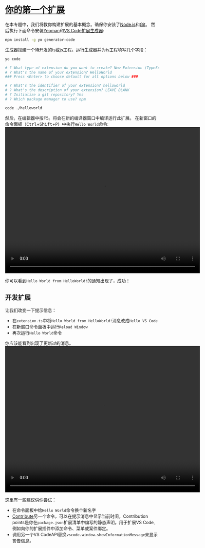 # [你的第一个扩展](https://code.visualstudio.com/api/get-started/your-first-extension)
在本专题中，我们将教你构建扩展的基本概念。确保你安装了[Node.js](https://nodejs.org/en/)和[Git](https://git-scm.com)。
然后执行下面命令安装[Yeoman](https://yeoman.io)和[VS Code扩展生成器](https://www.npmjs.com/package/generator-code):
```sh
npm install -g yo generator-code
```
生成器搭建一个待开发的ts或js工程。运行生成器并为ts工程填写几个字段：
```sh
yo code

# ? What type of extension do you want to create? New Extension (TypeScript)
# ? What's the name of your extension? HelloWorld
### Press <Enter> to choose default for all options below ###

# ? What's the identifier of your extension? helloworld
# ? What's the description of your extension? LEAVE BLANK
# ? Initialize a git repository? Yes
# ? Which package manager to use? npm

code ./helloworld
```
然后，在编辑器中按<kbd>F5</kbd>。将会在新的编译器窗口中编译运行此扩展。
在新窗口的命令面板（<kbd>Ctrl</kbd>+<kbd>Shift</kbd>+<kbd>P</kbd>）中执行`Hello World`命令:
<video width="640" height="480" controls autoplay>
  <source src="https://code.visualstudio.com/api/get-started/your-first-extension/launch.mp4" type="video/mp4">
</video>

你可以看到`Hello World from HelloWorld!`的通知出现了，成功！

## 开发扩展
让我们改变一下提示信息：

- 在`extension.ts`中将`Hello World from HelloWorld!`消息改成`Hello VS Code`
- 在新窗口命令面板中运行`Reload Window`
- 再次运行`Hello World`命令

你应该能看到出现了更新过的消息。
<video width="640" height="480" controls autoplay>
  <source src="https://code.visualstudio.com/api/get-started/your-first-extension/reload.mp4" type="video/mp4">
</video>

这里有一些建议供你尝试：
- 在命令面板中给`Hello World`命令换个新名字
- [Contribute](https://code.visualstudio.com/api/references/contribution-points)另一个命令，可以在提示消息中显示当前时间。Contribution points是你在`package.json`扩展清单中编写的静态声明，用于扩展VS Code,例如向你的扩展插件中添加命令、菜单或案件绑定。
- 调用另一个VS CodeAPI替换`vscode.window.showInformationMessage`来显示警告信息。